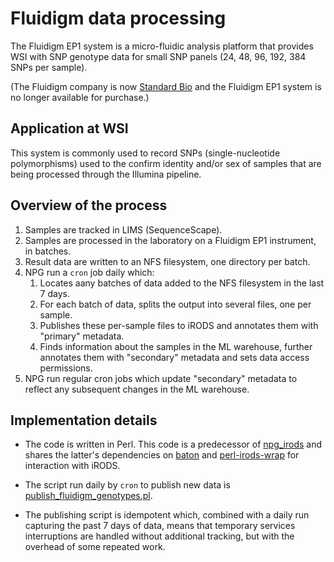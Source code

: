 # Fluidigm data processing

The Fluidigm EP1 system is a micro-fluidic analysis platform that provides WSI
with SNP genotype data for small SNP panels (24, 48, 96, 192, 384 SNPs per
sample).

(The Fluidigm company is now [Standard Bio](https://www.standardbio.com/) and
the Fluidigm EP1 system is no longer available for purchase.)

## Application at WSI

This system is commonly used to record SNPs (single-nucleotide polymorphisms)
used to the confirm identity and/or sex of samples that are being processed
through the Illumina pipeline.

## Overview of the process

1. Samples are tracked in LIMS (SequenceScape).
2. Samples are processed in the laboratory on a Fluidigm EP1 instrument, in batches.
3. Result data are written to an NFS filesystem, one directory per batch.
4. NPG run a `cron` job daily which:
   1. Locates aany batches of data added to the NFS filesystem in the last 7 days.
   2. For each batch of data, splits the output into several files, one per sample.
   3. Publishes these per-sample files to iRODS and annotates them with "primary"
      metadata.
   4. Finds information about the samples in the ML warehouse, further annotates
      them with "secondary" metadata and sets data access permissions.
5. NPG run regular cron jobs which update "secondary" metadata to reflect any
   subsequent changes in the ML warehouse.

## Implementation details

- The code is written in Perl. This code is a predecessor of [npg_irods](https://github.com/wtsi-npg/npg_irods)
  and shares the latter's dependencies on [baton](http://wtsi-npg.github.io/baton/)
  and [perl-irods-wrap](https://github.com/wtsi-npg/perl-irods-wrap) for
  interaction with iRODS.

- The script run daily by `cron` to publish new data is
  [publish_fluidigm_genotypes.pl](https://github.com/wtsi-npg/genotyping/blob/master/src/perl/bin/publish_fluidigm_genotypes.pl).  

- The publishing script is idempotent which, combined with a daily run capturing
  the past 7 days of data, means that temporary services interruptions are handled
  without additional tracking, but with the overhead of some repeated work.
